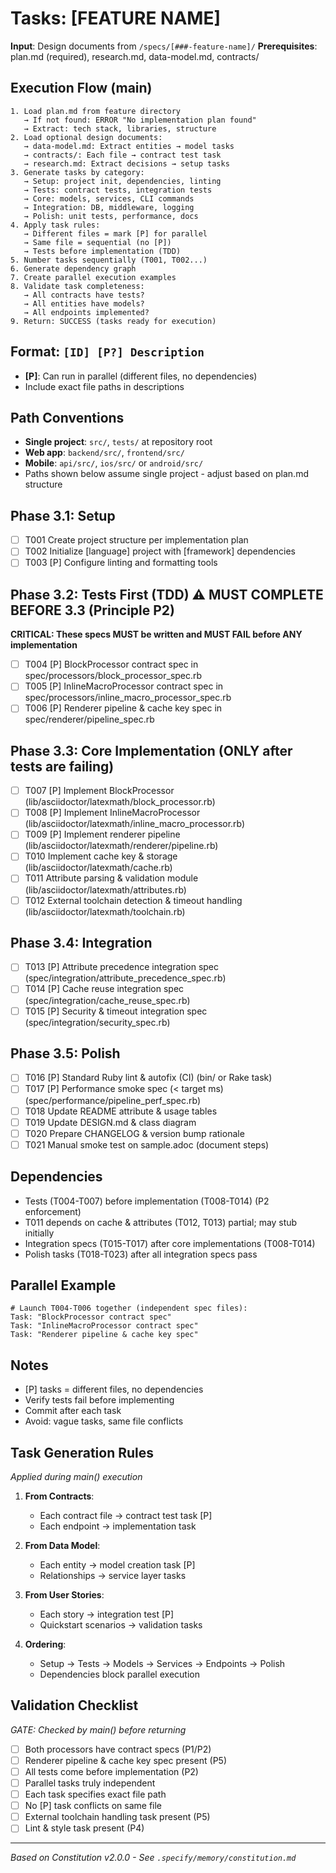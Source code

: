 # Tasks: [FEATURE NAME]

**Input**: Design documents from `/specs/[###-feature-name]/`
**Prerequisites**: plan.md (required), research.md, data-model.md, contracts/

## Execution Flow (main)
```
1. Load plan.md from feature directory
   → If not found: ERROR "No implementation plan found"
   → Extract: tech stack, libraries, structure
2. Load optional design documents:
   → data-model.md: Extract entities → model tasks
   → contracts/: Each file → contract test task
   → research.md: Extract decisions → setup tasks
3. Generate tasks by category:
   → Setup: project init, dependencies, linting
   → Tests: contract tests, integration tests
   → Core: models, services, CLI commands
   → Integration: DB, middleware, logging
   → Polish: unit tests, performance, docs
4. Apply task rules:
   → Different files = mark [P] for parallel
   → Same file = sequential (no [P])
   → Tests before implementation (TDD)
5. Number tasks sequentially (T001, T002...)
6. Generate dependency graph
7. Create parallel execution examples
8. Validate task completeness:
   → All contracts have tests?
   → All entities have models?
   → All endpoints implemented?
9. Return: SUCCESS (tasks ready for execution)
```

## Format: `[ID] [P?] Description`
- **[P]**: Can run in parallel (different files, no dependencies)
- Include exact file paths in descriptions

## Path Conventions
- **Single project**: `src/`, `tests/` at repository root
- **Web app**: `backend/src/`, `frontend/src/`
- **Mobile**: `api/src/`, `ios/src/` or `android/src/`
- Paths shown below assume single project - adjust based on plan.md structure

## Phase 3.1: Setup
- [ ] T001 Create project structure per implementation plan
- [ ] T002 Initialize [language] project with [framework] dependencies
- [ ] T003 [P] Configure linting and formatting tools

## Phase 3.2: Tests First (TDD) ⚠️ MUST COMPLETE BEFORE 3.3 (Principle P2)
**CRITICAL: These specs MUST be written and MUST FAIL before ANY implementation**
- [ ] T004 [P] BlockProcessor contract spec in spec/processors/block_processor_spec.rb
- [ ] T005 [P] InlineMacroProcessor contract spec in spec/processors/inline_macro_processor_spec.rb
- [ ] T006 [P] Renderer pipeline & cache key spec in spec/renderer/pipeline_spec.rb

## Phase 3.3: Core Implementation (ONLY after tests are failing)
- [ ] T007 [P] Implement BlockProcessor (lib/asciidoctor/latexmath/block_processor.rb)
- [ ] T008 [P] Implement InlineMacroProcessor (lib/asciidoctor/latexmath/inline_macro_processor.rb)
- [ ] T009 [P] Implement renderer pipeline (lib/asciidoctor/latexmath/renderer/pipeline.rb)
- [ ] T010 Implement cache key & storage (lib/asciidoctor/latexmath/cache.rb)
- [ ] T011 Attribute parsing & validation module (lib/asciidoctor/latexmath/attributes.rb)
- [ ] T012 External toolchain detection & timeout handling (lib/asciidoctor/latexmath/toolchain.rb)

## Phase 3.4: Integration
- [ ] T013 [P] Attribute precedence integration spec (spec/integration/attribute_precedence_spec.rb)
- [ ] T014 [P] Cache reuse integration spec (spec/integration/cache_reuse_spec.rb)
- [ ] T015 [P] Security & timeout integration spec (spec/integration/security_spec.rb)

## Phase 3.5: Polish
- [ ] T016 [P] Standard Ruby lint & autofix (CI) (bin/ or Rake task)
- [ ] T017 [P] Performance smoke spec (< target ms) (spec/performance/pipeline_perf_spec.rb)
- [ ] T018 Update README attribute & usage tables
- [ ] T019 Update DESIGN.md & class diagram
- [ ] T020 Prepare CHANGELOG & version bump rationale
- [ ] T021 Manual smoke test on sample.adoc (document steps)

## Dependencies
- Tests (T004-T007) before implementation (T008-T014) (P2 enforcement)
- T011 depends on cache & attributes (T012, T013) partial; may stub initially
- Integration specs (T015-T017) after core implementations (T008-T014)
- Polish tasks (T018-T023) after all integration specs pass

## Parallel Example
```
# Launch T004-T006 together (independent spec files):
Task: "BlockProcessor contract spec"
Task: "InlineMacroProcessor contract spec"
Task: "Renderer pipeline & cache key spec"
```

## Notes
- [P] tasks = different files, no dependencies
- Verify tests fail before implementing
- Commit after each task
- Avoid: vague tasks, same file conflicts

## Task Generation Rules
*Applied during main() execution*

1. **From Contracts**:
   - Each contract file → contract test task [P]
   - Each endpoint → implementation task

2. **From Data Model**:
   - Each entity → model creation task [P]
   - Relationships → service layer tasks

3. **From User Stories**:
   - Each story → integration test [P]
   - Quickstart scenarios → validation tasks

4. **Ordering**:
   - Setup → Tests → Models → Services → Endpoints → Polish
   - Dependencies block parallel execution

## Validation Checklist
*GATE: Checked by main() before returning*

- [ ] Both processors have contract specs (P1/P2)
- [ ] Renderer pipeline & cache key spec present (P5)
- [ ] All tests come before implementation (P2)
- [ ] Parallel tasks truly independent
- [ ] Each task specifies exact file path
- [ ] No [P] task conflicts on same file
- [ ] External toolchain handling task present (P5)
- [ ] Lint & style task present (P4)

---
*Based on Constitution v2.0.0 - See `.specify/memory/constitution.md`*
